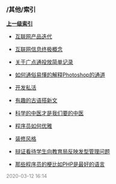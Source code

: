 ### /其他/索引


**[上一级索引]()**

- [互联网产品迭代](/其他/互联网产品迭代)

- [互联网信息终极概念](/其他/互联网信息终极概念)

- [关于广点通投放简单记录](/其他/关于广点通投放简单记录)

- [如何通俗易懂的解释Photoshop的通道](/其他/如何通俗易懂的解释Photoshop的通道)

- [开发私活](/其他/开发私活)

- [有趣的古语搭新文](/其他/有趣的古语搭新文)

- [科学的中医才是我们要的中医](/其他/科学的中医才是我们要的中医)

- [程序员如何优雅](/其他/程序员如何优雅)

- [装修风格](/其他/装修风格)

- [辩证看待学生向教育局反映发型管理问题](/其他/辩证看待学生向教育局反映发型管理问题)

- [那些程序员的梗比如PHP是最好的语言](/其他/那些程序员的梗比如PHP是最好的语言)


<font size=2 color='grey'> 2020-03-12 16:14 </font>

